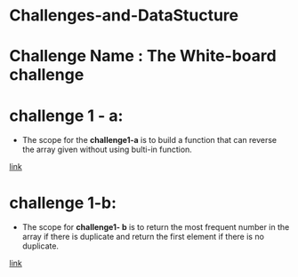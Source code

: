 # Challenges-and-DataStucture
# Challenge Name : The White-board challenge

# challenge 1 - a:
- The scope for the **challenge1-a** is to build a function that can reverse the array given without using bulti-in function.
  
[link](cha1-a.png)

# challenge 1-b:
- The scope for **challenge1- b** is to return the most frequent number in the array if there is duplicate and return the first element if there is no duplicate.

[link](cha-2-b.png)

